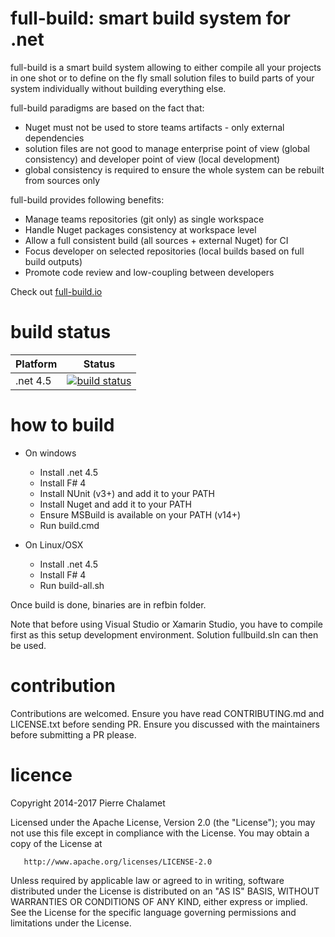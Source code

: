 # full-build: smart build system for .net

full-build is a smart build system allowing to either compile all your projects in one shot or to define on the fly small solution files to build parts of your system individually without building everything else.

full-build paradigms are based on the fact that:
- Nuget must not be used to store teams artifacts - only external dependencies
- solution files are not good to manage enterprise point of view (global consistency) and developer point of view (local development)
- global consistency is required to ensure the whole system can be rebuilt from sources only

full-build provides following benefits:
* Manage teams repositories (git only) as single workspace
* Handle Nuget packages consistency at workspace level
* Allow a full consistent build (all sources + external Nuget) for CI
* Focus developer on selected repositories (local builds based on full build outputs)
* Promote code review and low-coupling between developers

Check out [full-build.io](http://full-build.io)

# build status

Platform|Status
--------|------
.net 4.5|[![build status](https://ci.appveyor.com/api/projects/status/github/full-build/full-build?branch=master)](https://ci.appveyor.com/project/full-build/full-build/branch/master)

# how to build
* On windows
    * Install .net 4.5
    * Install F# 4
    * Install NUnit (v3+) and add it to your PATH
	* Install Nuget and add it to your PATH
    * Ensure MSBuild is available on your PATH (v14+)
    * Run build.cmd

* On Linux/OSX
    * Install .net 4.5
    * Install F# 4
    * Run build-all.sh

Once build is done, binaries are in refbin folder.

Note that before using Visual Studio or Xamarin Studio, you have to compile first as this setup development environment. Solution fullbuild.sln can then be used.

# contribution
Contributions are welcomed. Ensure you have read CONTRIBUTING.md and LICENSE.txt before sending PR. Ensure you discussed with the maintainers before submitting a PR please.

# licence
   Copyright 2014-2017 Pierre Chalamet

   Licensed under the Apache License, Version 2.0 (the "License");
   you may not use this file except in compliance with the License.
   You may obtain a copy of the License at

       http://www.apache.org/licenses/LICENSE-2.0

   Unless required by applicable law or agreed to in writing, software
   distributed under the License is distributed on an "AS IS" BASIS,
   WITHOUT WARRANTIES OR CONDITIONS OF ANY KIND, either express or implied.
   See the License for the specific language governing permissions and
   limitations under the License.

